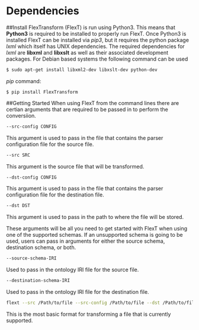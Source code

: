 # Dependencies
##Install
FlexTransform (FlexT) is run using Python3. This means that **Python3** is required to be installed to properly run FlexT.
Once Python3 is installed FlexT can be installed via *pip3*, but it requires the python package *lxml* which itself has 
UNIX dependencies. The required dependencies for *lxml* are **libxml** and **libxslt** as well as their associated 
development packages. For Debian based systems the following command can be used

```bash
$ sudo apt-get install libxml2-dev libxslt-dev python-dev
```
*pip* command:
```shell
$ pip install FlexTransform
```

##Getting Started
When using FlexT from the command lines there are certian arguments that are required to be passed in to perform the 
conversiion.
```bash
--src-config CONFIG
```  
This argument is used to pass in the file that contains the parser configuration file for the source file.
```bash
--src SRC
```  
This argument is the source file that will be transformed.
```bash
--dst-config CONFIG
```
This argument is used to pass in the file that contains the parser configuration file for the destination file.
```bash
--dst DST
```
This argument is used to pass in the path to where the file will be stored.

These arguments will be all you need to get started with FlexT when using one of the supported schemas. If an unsupported 
schema is going to be used, users can pass in arguments for either the source schema, destination schema, or both.

```bash
--source-schema-IRI
```
Used to pass in the ontology IRI file for the source file.

```bash
--destination-schema-IRI
```
Used to pass in the ontology IRI file for the destination file.

```bash
flext --src /Path/to/file --src-config /Path/to/file --dst /Path/to/file --dst-config /Path/to/file
```
This is the most basic format for transforming a file that is currently supported. 